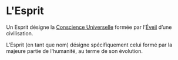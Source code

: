# L'Esprit

Un Esprit désigne la [Conscience Universelle](./conscience-universelle.md) formée par l’[Éveil](./eveil.md) d’une 
civilisation.

L'Esprit (en tant que nom) désigne spécifiquement celui formé par la majeure partie de l'humanité, au terme de
son évolution.
